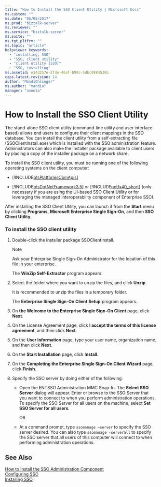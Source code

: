 ```yaml
---
title: "How to Install the SSO Client Utility | Microsoft Docs"
ms.custom: ""
ms.date: "06/08/2017"
ms.prod: "biztalk-server"
ms.reviewer: ""
ms.service: "biztalk-server"
ms.suite: ""
ms.tgt_pltfrm: ""
ms.topic: "article"
helpviewer_keywords: 
  - "installing, SSO"
  - "SSO, client utility"
  - "client utility [SSO]"
  - "SSO, installing"
ms.assetid: e14d257e-2fde-46af-b90c-5dbc0884536b
caps.latest.revision: 14
author: "MandiOhlinger"
ms.author: "mandia"
manager: "anneta"
---
```

# How to Install the SSO Client Utility
The stand-alone SSO client utility (command-line utility and user interface-based) allows end users to configure their client mappings in the SSO database. You can install the client utility from a self-extracting file (SSOClientInstall.exe) which is installed with the SSO administration feature. Administrators can also make the installer package available to client users by placing a copy of the installer package on a network share.  
  
 To install the SSO client utility, you must be running one of the following operating systems on the client computer:  
  
-   [!INCLUDE[btsPlatformsComApis](../includes/btsplatformscomapis-md.md)]  
  
-   [!INCLUDE[btsDotNetFramework3.5](../includes/btsdotnetframework3-5-md.md)] or [!INCLUDE[netfx40_short](../includes/netfx40-short-md.md)] (only necessary if you are using the UI-based SSO Client Utility or for leveraging the managed interoperability component of Enterprise SSO).  
  
 After installing the SSO Client Utility, you can launch it from the **Start** menu by clicking **Programs**, **Microsoft Enterprise Single Sign-On**, and then **SSO Client Utility**.  
  
### To install the SSO client utility  
  
1.  Double-click the installer package SSOClientInstall.  
  
    > [!NOTE]
    >  Ask your Enterprise Single Sign-On Administrator for the location of this file in your enterprise.  
  
     The **WinZip Self-Extractor** program appears.  
  
2.  Select the folder where you want to unzip the files, and click **Unzip**.  
  
     It is recommended to unzip the files in a temporary folder.  
  
     The **Enterprise Single Sign-On Client Setup** program appears.  
  
3.  On **the Welcome to the Enterprise Single Sign-On Client** page, click **Next**.  
  
4.  On the License Agreement page, click **I accept the terms of this license agreement**, and then click **Next**.  
  
5.  On the **User Information** page, type your user name, organization name, and then click **Next**.  
  
6.  On the **Start Installation** page, click **Install**.  
  
7.  On the **Completing the Enterprise Single Sign-On Client Wizard** page, click **Finish**.  
  
8.  Specify the SSO server by doing either of the following:  
  
    -   Open the ENTSSO Administration MMC Snap-In. The **Select SSO Server** dialog will appear. Enter or browse to the SSO Server that you want to connect to when you perform administration operations. To specify the SSO Server for all users on the machine, select **Set SSO Server for all users**.  
  
         OR  
  
    -   At a command prompt, type `ssomanage –server` to specify the SSO server desired. You can also type `ssomanage -serverall` to specify the SSO server that all users of this computer will connect to when performing administration operations.  
  
## See Also  
 [How to Install the SSO Administration Component](../core/how-to-install-the-sso-administration-component.md)   
 [Configuring SSO](../core/configuring-sso.md)   
 [Installing SSO](../core/installing-sso.md)